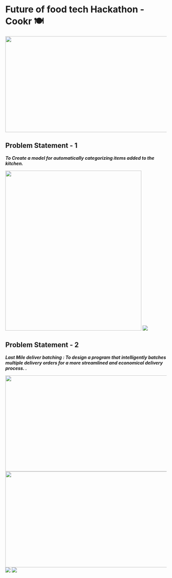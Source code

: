 # **Future of food tech Hackathon - Cookr 🍽️**

<img src= "https://entrackr.com/storage/2023/02/Cookr.jpg" height = 300, width = 850>

## Problem Statement - 1

**_To Create a model for automatically categorizing items added to the kitchen._**


<img src= "https://github.com/prakash2903/Cookr_Hackathon/blob/main/Output/p1_1.PNG" height = 500, width = 425>

<img src= "https://github.com/prakash2903/Cookr_Hackathon/blob/main/Output/p1_2.PNG">


## Problem Statement - 2

**_Last Mile deliver batching :
To design a program that intelligently batches multiple delivery orders for a more streamlined and economical delivery process. ._**

<img src= "https://github.com/prakash2903/Cookr_Hackathon/blob/main/Output/p2_1.jpg" height = 300, width = 585>

<img src= "https://github.com/prakash2903/Cookr_Hackathon/blob/main/Output/p2_2.jpg" height = 300, width = 585>

<img src= "https://github.com/prakash2903/Cookr_Hackathon/blob/main/Output/p2_3.jpg">

<img src= "https://github.com/prakash2903/Cookr_Hackathon/blob/main/Output/p2_4.jpg">





